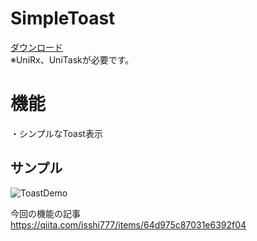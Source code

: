 # SimpleToast
[ダウンロード](https://github.com/Isshi-777/SimpleToast/releases/tag/ver1.0.0)  
※UniRx、UniTaskが必要です。 

# 機能
・シンプルなToast表示

## サンプル
![ToastDemo](https://github.com/user-attachments/assets/89ad49a2-5ef4-47cf-a5aa-39575a888376)

今回の機能の記事  
https://qiita.com/isshi777/items/64d975c87031e6392f04
